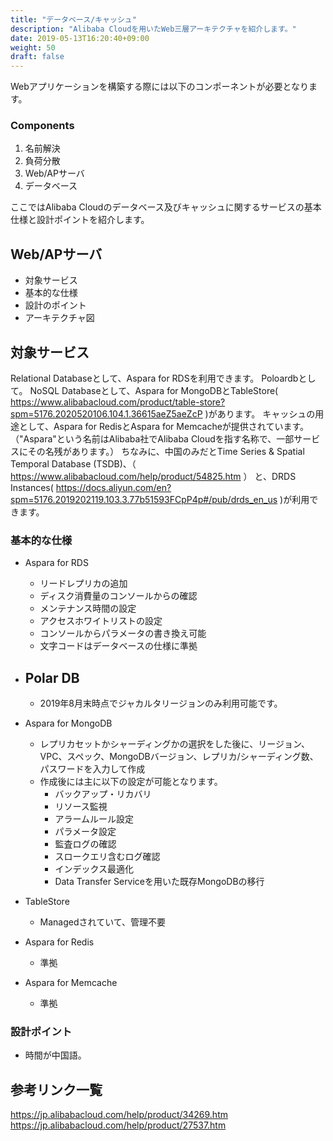 ```yaml
---
title: "データベース/キャッシュ"
description: "Alibaba Cloudを用いたWeb三層アーキテクチャを紹介します。"
date: 2019-05-13T16:20:40+09:00
weight: 50
draft: false
---
```


Webアプリケーションを構築する際には以下のコンポーネントが必要となります。

### Components
1. 名前解決
1. 負荷分散
1. Web/APサーバ
1. データベース

ここではAlibaba Cloudのデータベース及びキャッシュに関するサービスの基本仕様と設計ポイントを紹介します。

## Web/APサーバ
 - 対象サービス
 - 基本的な仕様
 - 設計のポイント
 - アーキテクチャ図

## 対象サービス
Relational Databaseとして、Aspara for RDSを利用できます。
Poloardbとして。
NoSQL Databaseとして、Aspara for MongoDBとTableStore( https://www.alibabacloud.com/product/table-store?spm=5176.2020520106.104.1.36615aeZ5aeZcP )があります。
キャッシュの用途として、Aspara for RedisとAspara for Memcacheが提供されています。
（"Aspara"という名前はAlibaba社でAlibaba Cloudを指す名称で、一部サービスにその名残があります。）
ちなみに、中国のみだとTime Series & Spatial Temporal Database (TSDB)、（ https://www.alibabacloud.com/help/product/54825.htm ）
と、DRDS Instances( https://docs.aliyun.com/en?spm=5176.2019202119.103.3.77b51593FCpP4p#/pub/drds_en_us )が利用できます。

### 基本的な仕様
- Aspara for RDS
  - リードレプリカの追加
  - ディスク消費量のコンソールからの確認
  - メンテナンス時間の設定
  - アクセスホワイトリストの設定
  - コンソールからパラメータの書き換え可能
  - 文字コードはデータベースの仕様に準拠
- Polar DB
  - 
  - 2019年8月末時点でジャカルタリージョンのみ利用可能です。
- Aspara for MongoDB
  - レプリカセットかシャーディングかの選択をした後に、リージョン、VPC、スペック、MongoDBバージョン、レプリカ/シャーディング数、パスワードを入力して作成
  - 作成後には主に以下の設定が可能となります。
    - バックアップ・リカバリ
    - リソース監視
    - アラームルール設定
    - パラメータ設定
    - 監査ログの確認
    - スロークエリ含むログ確認
    - インデックス最適化
    - Data Transfer Serviceを用いた既存MongoDBの移行
  
- TableStore
  - Managedされていて、管理不要
- Aspara for Redis
  - 準拠
- Aspara for Memcache
  - 準拠

### 設計ポイント
- 時間が中国語。

## 参考リンク一覧
https://jp.alibabacloud.com/help/product/34269.htm
https://jp.alibabacloud.com/help/product/27537.htm
